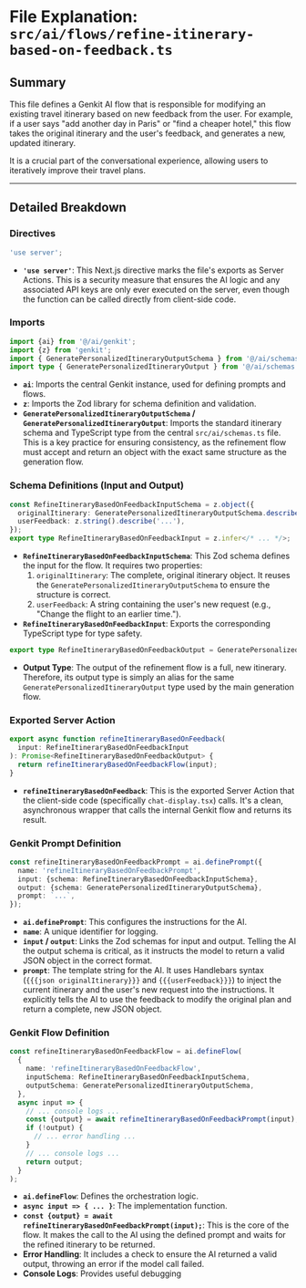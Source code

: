 
# File Explanation: `src/ai/flows/refine-itinerary-based-on-feedback.ts`

## Summary

This file defines a Genkit AI flow that is responsible for modifying an existing travel itinerary based on new feedback from the user. For example, if a user says "add another day in Paris" or "find a cheaper hotel," this flow takes the original itinerary and the user's feedback, and generates a new, updated itinerary.

It is a crucial part of the conversational experience, allowing users to iteratively improve their travel plans.

---

## Detailed Breakdown

### Directives

```typescript
'use server';
```
- **`'use server'`**: This Next.js directive marks the file's exports as Server Actions. This is a security measure that ensures the AI logic and any associated API keys are only ever executed on the server, even though the function can be called directly from client-side code.

### Imports

```typescript
import {ai} from '@/ai/genkit';
import {z} from 'genkit';
import { GeneratePersonalizedItineraryOutputSchema } from '@/ai/schemas';
import type { GeneratePersonalizedItineraryOutput } from '@/ai/schemas';
```
- **`ai`**: Imports the central Genkit instance, used for defining prompts and flows.
- **`z`**: Imports the Zod library for schema definition and validation.
- **`GeneratePersonalizedItineraryOutputSchema` / `GeneratePersonalizedItineraryOutput`**: Imports the standard itinerary schema and TypeScript type from the central `src/ai/schemas.ts` file. This is a key practice for ensuring consistency, as the refinement flow must accept and return an object with the exact same structure as the generation flow.

### Schema Definitions (Input and Output)

```typescript
const RefineItineraryBasedOnFeedbackInputSchema = z.object({
  originalItinerary: GeneratePersonalizedItineraryOutputSchema.describe("..."),
  userFeedback: z.string().describe('...'),
});
export type RefineItineraryBasedOnFeedbackInput = z.infer</* ... */>;
```
- **`RefineItineraryBasedOnFeedbackInputSchema`**: This Zod schema defines the input for the flow. It requires two properties:
    1.  `originalItinerary`: The complete, original itinerary object. It reuses the `GeneratePersonalizedItineraryOutputSchema` to ensure the structure is correct.
    2.  `userFeedback`: A string containing the user's new request (e.g., "Change the flight to an earlier time.").
- **`RefineItineraryBasedOnFeedbackInput`**: Exports the corresponding TypeScript type for type safety.

```typescript
export type RefineItineraryBasedOnFeedbackOutput = GeneratePersonalizedItineraryOutput;
```
- **Output Type**: The output of the refinement flow is a full, new itinerary. Therefore, its output type is simply an alias for the same `GeneratePersonalizedItineraryOutput` type used by the main generation flow.

### Exported Server Action

```typescript
export async function refineItineraryBasedOnFeedback(
  input: RefineItineraryBasedOnFeedbackInput
): Promise<RefineItineraryBasedOnFeedbackOutput> {
  return refineItineraryBasedOnFeedbackFlow(input);
}
```
- **`refineItineraryBasedOnFeedback`**: This is the exported Server Action that the client-side code (specifically `chat-display.tsx`) calls. It's a clean, asynchronous wrapper that calls the internal Genkit flow and returns its result.

### Genkit Prompt Definition

```typescript
const refineItineraryBasedOnFeedbackPrompt = ai.definePrompt({
  name: 'refineItineraryBasedOnFeedbackPrompt',
  input: {schema: RefineItineraryBasedOnFeedbackInputSchema},
  output: {schema: GeneratePersonalizedItineraryOutputSchema},
  prompt: `...`,
});
```
- **`ai.definePrompt`**: This configures the instructions for the AI.
- **`name`**: A unique identifier for logging.
- **`input` / `output`**: Links the Zod schemas for input and output. Telling the AI the output schema is critical, as it instructs the model to return a valid JSON object in the correct format.
- **`prompt`**: The template string for the AI. It uses Handlebars syntax (`{{{json originalItinerary}}}` and `{{{userFeedback}}}`) to inject the current itinerary and the user's new request into the instructions. It explicitly tells the AI to use the feedback to modify the original plan and return a complete, new JSON object.

### Genkit Flow Definition

```typescript
const refineItineraryBasedOnFeedbackFlow = ai.defineFlow(
  {
    name: 'refineItineraryBasedOnFeedbackFlow',
    inputSchema: RefineItineraryBasedOnFeedbackInputSchema,
    outputSchema: GeneratePersonalizedItineraryOutputSchema,
  },
  async input => {
    // ... console logs ...
    const {output} = await refineItineraryBasedOnFeedbackPrompt(input);
    if (!output) {
      // ... error handling ...
    }
    // ... console logs ...
    return output;
  }
);
```
- **`ai.defineFlow`**: Defines the orchestration logic.
- **`async input => { ... }`**: The implementation function.
- **`const {output} = await refineItineraryBasedOnFeedbackPrompt(input);`**: This is the core of the flow. It makes the call to the AI using the defined prompt and waits for the refined itinerary to be returned.
- **Error Handling**: It includes a check to ensure the AI returned a valid output, throwing an error if the model call failed.
- **Console Logs**: Provides useful debugging